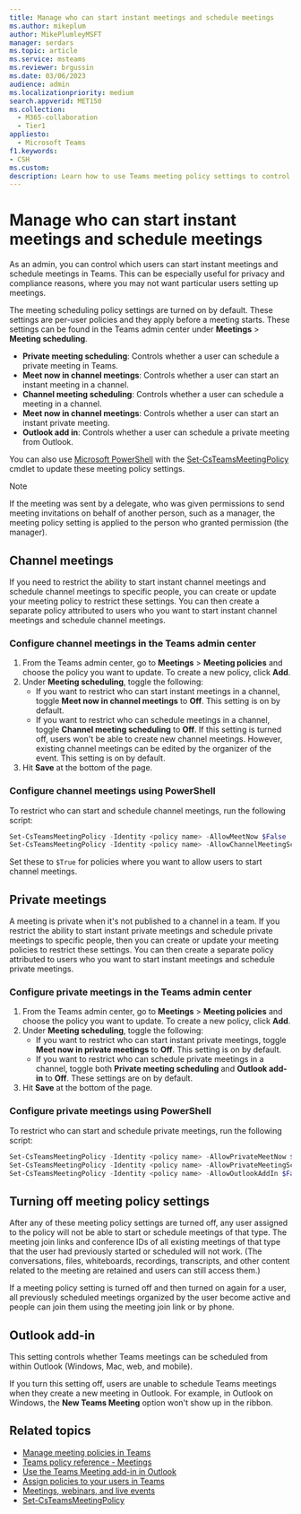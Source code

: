 ```yaml
---
title: Manage who can start instant meetings and schedule meetings
ms.author: mikeplum
author: MikePlumleyMSFT
manager: serdars
ms.topic: article
ms.service: msteams
ms.reviewer: brgussin
ms.date: 03/06/2023
audience: admin
ms.localizationpriority: medium
search.appverid: MET150
ms.collection: 
  - M365-collaboration
  - Tier1
appliesto: 
  - Microsoft Teams
f1.keywords:
- CSH
ms.custom: 
description: Learn how to use Teams meeting policy settings to control who can start instant meetings and schedule meetings.
---
```


# Manage who can start instant meetings and schedule meetings

As an admin, you can control which users can start instant meetings and schedule meetings in Teams. This can be especially useful for privacy and compliance reasons, where you may not want particular users setting up meetings.

The meeting scheduling policy settings are turned on by default. These settings are per-user policies and they apply before a meeting starts. These settings can be found in the Teams admin center under **Meetings** > **Meeting scheduling**.

- **Private meeting scheduling**: Controls whether a user can schedule a private meeting in Teams.
- **Meet now in channel meetings**: Controls whether a user can start an instant meeting in a channel.
- **Channel meeting scheduling**: Controls whether a user can schedule a meeting in a channel.
- **Meet now in channel meetings**: Controls whether a user can start an instant private meeting.
- **Outlook add in**: Controls whether a user can schedule a private meeting from Outlook.

You can also use [Microsoft PowerShell](teams-powershell-overview.md) with the [Set-CsTeamsMeetingPolicy](/powershell/module/skype/set-csteamsmeetingpolicy) cmdlet to update these meeting policy settings.

> [!NOTE]
> If the meeting was sent by a delegate, who was given permissions to send meeting invitations on behalf of another person, such as a manager, the meeting policy setting is applied to the person who granted permission (the manager).

## Channel meetings

If you need to restrict the ability to start instant channel meetings and schedule channel meetings to specific people, you can create or update your meeting policy to restrict these settings. You can then create a separate policy attributed to users who you want to start instant channel meetings and schedule channel meetings.

### Configure channel meetings in the Teams admin center

1. From the Teams admin center, go to **Meetings** > **Meeting policies** and choose the policy you want to update. To create a new policy, click **Add**.
1. Under **Meeting scheduling**, toggle the following:
    - If you want to restrict who can start instant meetings in a channel, toggle **Meet now in channel meetings** to **Off**. This setting is on by default.
    - If you want to restrict who can schedule meetings in a channel, toggle **Channel meeting scheduling** to **Off**. If this setting is turned off, users won't be able to create new channel meetings. However, existing channel meetings can be edited by the organizer of the event. This setting is on by default.
1. Hit **Save** at the bottom of the page.

### Configure channel meetings using PowerShell

To restrict who can start and schedule channel meetings, run the following script:

```powershell
Set-CsTeamsMeetingPolicy -Identity <policy name> -AllowMeetNow $False
Set-CsTeamsMeetingPolicy -Identity <policy name> -AllowChannelMeetingScheduling $False
```
Set these to `$True` for policies where you want to allow users to start channel meetings.

## Private meetings

A meeting is private when it's not published to a channel in a team. If you restrict the ability to start instant private meetings and schedule private meetings to specific people, then you can create or update your meeting policies to restrict these settings. You can then create a separate policy attributed to users who you want to start instant meetings and schedule private meetings.

### Configure private meetings in the Teams admin center

1. From the Teams admin center, go to **Meetings** > **Meeting policies** and choose the policy you want to update. To create a new policy, click **Add**.
1. Under **Meeting scheduling**, toggle the following:
    - If you want to restrict who can start instant private meetings, toggle **Meet now in private meetings** to **Off**. This setting is on by default.
    - If you want to restrict who can schedule private meetings in a channel, toggle both **Private meeting scheduling** and **Outlook add-in** to **Off**. These settings are on by default.
1. Hit **Save** at the bottom of the page.

### Configure private meetings using PowerShell

To restrict who can start and schedule private meetings, run the following script:

```powershell
Set-CsTeamsMeetingPolicy -Identity <policy name> -AllowPrivateMeetNow $False
Set-CsTeamsMeetingPolicy -Identity <policy name> -AllowPrivateMeetingScheduling $False
Set-CsTeamsMeetingPolicy -Identity <policy name> -AllowOutlookAddIn $False
```

## Turning off meeting policy settings

After any of these meeting policy settings are turned off, any user assigned to the policy will not be able to start or schedule meetings of that type. The meeting join links and conference IDs of all existing meetings of that type that the user had previously started or scheduled will not work. (The conversations, files, whiteboards, recordings, transcripts, and other content related to the meeting are retained and users can still access them.)

If a meeting policy setting is turned off and then turned on again for a user, all previously scheduled meetings organized by the user become active and people can join them using the meeting join link or by phone.

## Outlook add-in

This setting controls whether Teams meetings can be scheduled from within Outlook (Windows, Mac, web, and mobile).

If you turn this setting off, users are unable to schedule Teams meetings when they create a new meeting in Outlook. For example, in Outlook on Windows, the **New Teams Meeting** option won't show up in the ribbon.

## Related topics

- [Manage meeting policies in Teams](meeting-policies-overview.md)
- [Teams policy reference - Meetings](settings-policies-reference.md#meetings)
- [Use the Teams Meeting add-in in Outlook](outlook-add-in-authentication-policy-requirements.md)
- [Assign policies to your users in Teams](policy-assignment-overview.md)
- [Meetings, webinars, and live events](quick-start-meetings-live-events.md)
- [Set-CsTeamsMeetingPolicy](/powershell/module/skype/set-csteamsmeetingpolicy)
